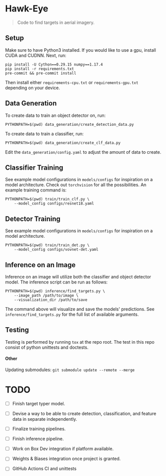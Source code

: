 # Hawk-Eye
> Code to find targets in aerial imagery.


## Setup

Make sure to have Python3 installed. If you would like to use a gpu, install 
CUDA and CUDNN. Next, run:
```
pip install -U Cython==0.29.15 numpy==1.17.4
pip install -r requirements.txt
pre-commit && pre-commit install
```
Then install either `requirements-cpu.txt` or `requirements-gpu.txt` depending 
on your device.


## Data Generation

To create data to train an object detector on, run:
```
PYTHONPATH=$(pwd) data_generation/create_detection_data.py 
```

To create data to train a classifier, run:
```
PYTHONPATH=$(pwd) data_generation/create_clf_data.py 
```
Edit the `data_generation/config.yaml` to adjust the amount of data to create.


## Classifier Training

See example model configurations in `models/configs` for inspiration on a model 
architecture. Check out `torchvision` for all the possibilities. An example 
training command is:
```
PYTHONPATH=$(pwd) train/train_clf.py \
    --model_config configs/resnet18.yaml 
```


## Detector Training 

See example model configurations in `models/configs` for inspiration on a model 
architecture.
```
PYTHONPATH=$(pwd) train/train_det.py \
    --model_config configs/vovnet-det.yaml
```


## Inference on an Image

Inference on an image will utilize both the classifier and object detector model. 
The inference script can be run as follows:
```
PYTHONPATH=$(pwd) inference/find_targets.py \
    --image_path /path/to/image \
    --visualization_dir /path/to/save
```
The command above will visualize and save the models' predictions. See 
`inference/find_targets.py` for the full list of available arguments.


## Testing

Testing is performed by running `tox` at the repo root. The test in this repo consist
of python unittests and doctests.


#### Other

Updating submodules: `git submodule update --remote --merge`


# TODO

- [ ] Finish target typer model. 

- [ ] Devise a way to be able to create detection, classification, and feature data in 
separate independently. 

- [ ] Finalize training pipelines.

- [ ] Finish inference pipeline.

- [ ] Work on Box Dev integration if platform available. 

- [ ] Weights & Biases integration once project is granted.

- [ ] GitHub Actions CI and unittests
